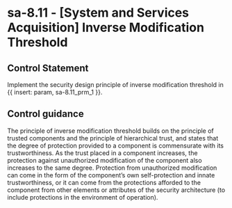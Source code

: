 # sa-8.11 - \[System and Services Acquisition\] Inverse Modification Threshold

## Control Statement

Implement the security design principle of inverse modification threshold in {{ insert: param, sa-8.11_prm_1 }}.

## Control guidance

The principle of inverse modification threshold builds on the principle of trusted components and the principle of hierarchical trust, and states that the degree of protection provided to a component is commensurate with its trustworthiness. As the trust placed in a component increases, the protection against unauthorized modification of the component also increases to the same degree. Protection from unauthorized modification can come in the form of the component’s own self-protection and innate trustworthiness, or it can come from the protections afforded to the component from other elements or attributes of the security architecture (to include protections in the environment of operation).
